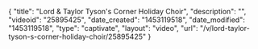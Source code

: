 {
    "title": "Lord & Taylor Tyson's Corner Holiday Choir",
    "description": "",
    "videoid": "25895425",
    "date_created": "1453119518",
    "date_modified": "1453119518",
    "type": "captivate",
    "layout": "video",
    "url": "\/v\/lord-taylor-tyson-s-corner-holiday-choir\/25895425"
}